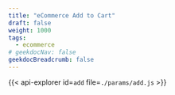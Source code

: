 ```yaml
---
title: "eCommerce Add to Cart"
draft: false
weight: 1000
tags:
  - ecommerce
# geekdocNav: false
geekdocBreadcrumb: false
---
```


{{< api-explorer id=`add` file=`./params/add.js` >}}
